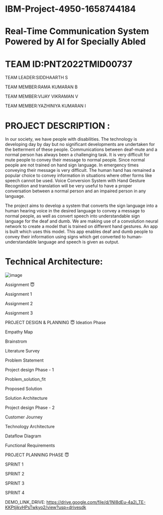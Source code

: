 # IBM-Project-4950-1658744184

# Real-Time Communication System Powered by AI for Specially Abled

# TEAM ID:PNT2022TMID00737

TEAM LEADER:SIDDHAARTH S

TEAM MEMBER:RAMA KUMARAN B

TEAM MEMBER:VIJAY VIKRAMAN V

TEAM MEMBER:YAZHINIYA KUMARAN I


# PROJECT DESCRIPTION :

In our society, we have people with disabilities. The technology is developing day by day but no significant developments are undertaken for the betterment of these people. Communications between deaf-mute and a normal person has always been a challenging task. It is very difficult for mute people to convey their message to normal people. Since normal people are not trained on hand sign language. In emergency times conveying their message is very difficult. The human hand has remained a popular choice to convey information in situations where other forms like speech cannot be used. Voice Conversion System with Hand Gesture Recognition and translation will be very useful to have a proper conversation between a normal person and an impaired person in any language.

The project aims to develop a system that converts the sign language into a human hearing voice in the desired language to convey a message to normal people, as well as convert speech into understandable sign language for the deaf and dumb. We are making use of a convolution neural network to create a model that is trained on different hand gestures. An app is built which uses this model. This app enables deaf and dumb people to convey their information using signs which get converted to human-understandable language and speech is given as output.


# Technical Architecture:

![image](https://user-images.githubusercontent.com/103492637/202866472-32216fdf-ff2e-4902-b1b2-22231c6fa909.png)


Assignment 😇


Assignment 1

Assignment 2

Assignment 3


PROJECT DESIGN & PLANNING 😇 Ideation Phase


Empathy Map

Brainstrom

Literature Survey

Problem Statement


Project design Phase - 1


Problem_solution_fit

Proposed Solution

Solution Architecture


Project design Phase - 2


Customer Journey

Technology Architecture

Dataflow Diagram

Functional Requirements


PROJECT PLANNING PHASE 😇


SPRINT 1

SPRINT 2

SPRINT 3

SPRINT 4


DEMO_LINK_DRIVE: https://drive.google.com/file/d/1NI8dEu-4a2i_TE-KKPtjikvHPsTwkyo2/view?usp=drivesdk
